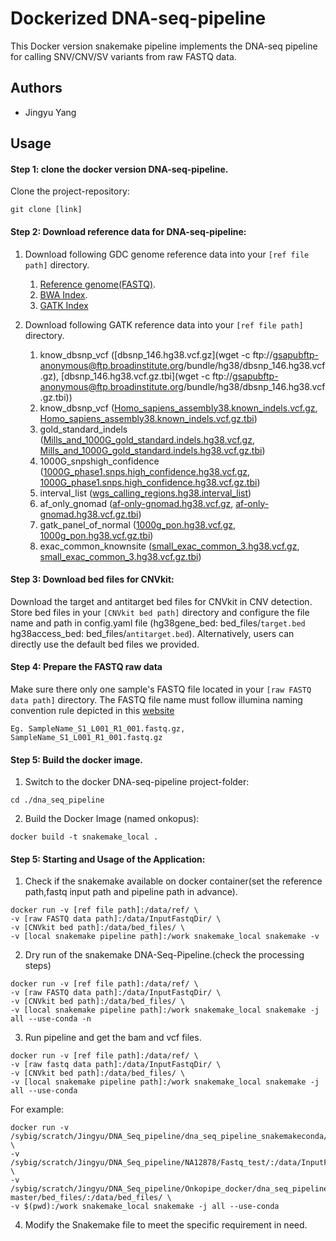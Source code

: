 Dockerized DNA-seq-pipeline
==================================

This Docker version snakemake pipeline implements the DNA-seq pipeline for calling SNV/CNV/SV variants from raw FASTQ  data.

## Authors

* Jingyu Yang

## Usage


#### Step 1: clone the docker version DNA-seq-pipeline.
Clone the project-repository:

```
git clone [link]
```

#### Step 2: Download reference data for DNA-seq-pipeline:
1. Download following GDC genome reference data into your `[ref file path]` directory.
   
   1. [Reference genome(FASTQ)](https://api.gdc.cancer.gov/data/254f697d-310d-4d7d-a27b-27fbf767a834).
   2. [BWA Index](https://api.gdc.cancer.gov/data/25217ec9-af07-4a17-8db9-101271ee7225).
   3. [GATK Index](https://api.gdc.cancer.gov/data/2c5730fb-0909-4e2a-8a7a-c9a7f8b2dad5)

2. Download following GATK reference data into your `[ref file path]` directory.

   1. know_dbsnp_vcf ([dbsnp_146.hg38.vcf.gz](wget -c ftp://gsapubftp-anonymous@ftp.broadinstitute.org/bundle/hg38/dbsnp_146.hg38.vcf.gz), [dbsnp_146.hg38.vcf.gz.tbi](wget -c ftp://gsapubftp-anonymous@ftp.broadinstitute.org/bundle/hg38/dbsnp_146.hg38.vcf.gz.tbi))
   2. know_dbsnp_vcf ([Homo_sapiens_assembly38.known_indels.vcf.gz](https://storage.googleapis.com/genomics-public-data/resources/broad/hg38/v0/Homo_sapiens_assembly38.known_indels.vcf.gz), [Homo_sapiens_assembly38.known_indels.vcf.gz.tbi](https://storage.googleapis.com/genomics-public-data/resources/broad/hg38/v0/Homo_sapiens_assembly38.known_indels.vcf.gz.tbi))
   3. gold_standard_indels ([Mills_and_1000G_gold_standard.indels.hg38.vcf.gz](https://storage.googleapis.com/genomics-public-data/resources/broad/hg38/v0/Mills_and_1000G_gold_standard.indels.hg38.vcf.gz), [Mills_and_1000G_gold_standard.indels.hg38.vcf.gz.tbi](https://storage.googleapis.com/genomics-public-data/resources/broad/hg38/v0/Mills_and_1000G_gold_standard.indels.hg38.vcf.gz.tbi))
   4. 1000G_snpshigh_confidence ([1000G_phase1.snps.high_confidence.hg38.vcf.gz](https://storage.googleapis.com/genomics-public-data/resources/broad/hg38/v0/1000G_phase1.snps.high_confidence.hg38.vcf.gz), [1000G_phase1.snps.high_confidence.hg38.vcf.gz.tbi](https://storage.googleapis.com/genomics-public-data/resources/broad/hg38/v0/1000G_phase1.snps.high_confidence.hg38.vcf.gz.tbi))
   5. interval_list ([wgs_calling_regions.hg38.interval_list](https://storage.googleapis.com/genomics-public-data/resources/broad/hg38/v0/wgs_calling_regions.hg38.interval_list))
   6. af_only_gnomad ([af-only-gnomad.hg38.vcf.gz](https://storage.googleapis.com/gatk-best-practices/somatic-hg38/af-only-gnomad.hg38.vcf.gz), [af-only-gnomad.hg38.vcf.gz.tbi](https://storage.googleapis.com/gatk-best-practices/somatic-hg38/af-only-gnomad.hg38.vcf.gz.tbi))
   7. gatk_panel_of_normal ([1000g_pon.hg38.vcf.gz](https://storage.googleapis.com/gatk-best-practices/somatic-hg38/1000g_pon.hg38.vcf.gz), [1000g_pon.hg38.vcf.gz.tbi](https://storage.googleapis.com/gatk-best-practices/somatic-hg38/1000g_pon.hg38.vcf.gz.tbi))
   8. exac_common_knownsite ([small_exac_common_3.hg38.vcf.gz](https://storage.googleapis.com/gatk-best-practices/somatic-hg38/small_exac_common_3.hg38.vcf.gz), [small_exac_common_3.hg38.vcf.gz.tbi](https://storage.googleapis.com/gatk-best-practices/somatic-hg38/small_exac_common_3.hg38.vcf.gz.tbi))
   

#### Step 3: Download bed files for CNVkit:
Download the target and antitarget bed files for CNVkit in CNV detection. Store bed files in your `[CNVkit bed path]` directory and configure the file name and path in config.yaml file (hg38gene_bed: bed_files/`target.bed`
hg38access_bed: bed_files/`antitarget.bed`). Alternatively, users can directly use the default bed files we provided.


#### Step 4: Prepare the FASTQ raw data
Make sure there only one sample's FASTQ file located in your `[raw FASTQ data path]` directory. The FASTQ file name must follow illumina naming convention rule depicted in this [website](https://support.illumina.com/help/BaseSpace_OLH_009008/Content/Source/Informatics/BS/NamingConvention_FASTQ-files-swBS.htm)
    
    Eg. SampleName_S1_L001_R1_001.fastq.gz, SampleName_S1_L001_R1_001.fastq.gz


#### Step 5: Build the docker image.
1. Switch to the docker DNA-seq-pipeline project-folder:

```
cd ./dna_seq_pipeline
```

2. Build the Docker Image (named onkopus):

```
docker build -t snakemake_local .

```

#### Step 5: Starting and Usage of the Application:
1. Check if the snakemake available on docker container(set the reference path,fastq input path and pipeline path in advance).

```
docker run -v [ref file path]:/data/ref/ \
-v [raw FASTQ data path]:/data/InputFastqDir/ \
-v [CNVkit bed path]:/data/bed_files/ \
-v [local snakemake pipeline path]:/work snakemake_local snakemake -v

```

2. Dry run of the snakemake DNA-Seq-Pipeline.(check the processing steps)

```
docker run -v [ref file path]:/data/ref/ \
-v [raw FASTQ data path]:/data/InputFastqDir/ \
-v [CNVkit bed path]:/data/bed_files/ \
-v [local snakemake pipeline path]:/work snakemake_local snakemake -j all --use-conda -n

```
3. Run pipeline and get the bam and vcf files.

```
docker run -v [ref file path]:/data/ref/ \
-v [raw fastq data path]:/data/InputFastqDir/ \
-v [CNVkit bed path]:/data/bed_files/ \
-v [local snakemake pipeline path]:/work snakemake_local snakemake -j all --use-conda

```

For example:

```
docker run -v /sybig/scratch/Jingyu/DNA_Seq_pipeline/dna_seq_pipeline_snakemakeconda/Ref_data/:/data/ref/ \
-v /sybig/scratch/Jingyu/DNA_Seq_pipeline/NA12878/Fastq_test/:/data/InputFastqDir/ \
-v /sybig/scratch/Jingyu/DNA_Seq_pipeline/Onkopipe_docker/dna_seq_pipeline-master/bed_files/:/data/bed_files/ \
-v $(pwd):/work snakemake_local snakemake -j all --use-conda

```
4. Modify the Snakemake file to meet the specific requirement in need. 
